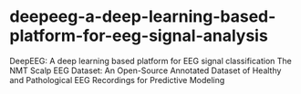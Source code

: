 # deepeeg-a-deep-learning-based-platform-for-eeg-signal-analysis
DeepEEG: A deep learning based platform for EEG signal classification 
The NMT Scalp EEG Dataset: An Open-Source Annotated Dataset of Healthy and Pathological EEG Recordings for Predictive Modeling
